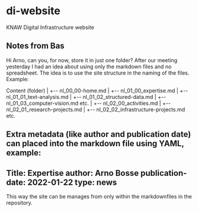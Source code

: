 # di-website
KNAW Digital Infrastructure website

## Notes from Bas

Hi Arno, can you, for now, store it in just one folder? After our meeting yesterday I had an idea about using only the markdown files and no spreadsheet. The idea is to use the site structure in the naming of the files. Example:

Content (folder)
 |
 +-- nl_00_00-home.md
 |
 +-- nl_01_00_expertise.md
 |
 +-- nl_01_01_text-analysis.md
 |
 +-- nl_01_02_structured-data.md
 |
 +-- nl_01_03_computer-vision.md etc.
 |
 +-- nl_02_00_activities.md
 |
 +-- nl_02_01_research-projects.md
 |
 +-- nl_02_02_infrastructure-projects.md etc.

Extra metadata (like author and publication date) can placed into the markdown file using YAML, example:
---
Title: Expertise
author: Arno Bosse
publication-date: 2022-01-22
type: news
---
This way the site can be manages from only within the markdownfiles in the repository.
